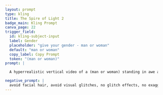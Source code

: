 ```yaml
---
layout: prompt
type: kling
title: The Spire of Light 2
badge_main: Kling Prompt
canva_page: 22
trigger_field:
  id: kling-subject-input
  label: Gender
  placeholder: "give your gender - man or woman"
  default: "man or woman"
  copy_label: Copy Prompt
  token: "(man or woman)"
prompt: |

  A hyperrealistic vertical video of a (man or woman) standing in awe at the edge of a lush, otherworldly rainforest engineered by a benevolent alien civilization. In front of them, an enormous spiraling column of glowing turquoise light coils skyward around a tall, ancient tree. The luminous spiral pulses rhythmically, each wave sending shimmering ripples through the surrounding air and foliage with natural and realistic motion. Tiny fragments of light drift upward and vanish into the canopy. The (man or woman)'s eyes follow the spiral with a subtle head tilt, their expression bathed in childlike wonder. Gentle air currents tousle their hair and shirt while the structure hums softly. The rainforest reacts as if alive—leaves gently shifting and bioluminescent plants glowing in sync with the spiraling beacon. Natural and realistic motion throughout.

negative_prompt: |
  avoid facial hair, avoid visual glitches, no glitch effects, no exaggerated glow, avoid unrealistic lighting, avoid cartoon or anime styles, no artificial textures, no pixelation, no motion distortion, avoid plastic or overly smoothed skin, maintain natural proportions, no surreal or CGI appearance, avoid unnatural overlays or filters, ensure realistic movement and resolution, no neon green, cartoony motion, jitter, unnatural blinking, jerky camera moves, flickering light, slow motion, expressionless face, random hand gestures, stiff body, glow artifacts, strange head movement, inconsistent lighting, pixelation, ghosting, twitching
---
```

